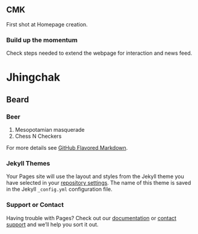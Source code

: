 ## CMK

First shot at Homepage creation.


### Build up the momentum
Check steps needed to extend the webpage for interaction and news feed.

# Jhingchak
## Beard
### Beer

1. Mesopotamian masquerade
2. Chess N Checkers



For more details see [GitHub Flavored Markdown](https://guides.github.com/features/mastering-markdown/).

### Jekyll Themes

Your Pages site will use the layout and styles from the Jekyll theme you have selected in your [repository settings](https://github.com/beardNBeer/homepage/settings). The name of this theme is saved in the Jekyll `_config.yml` configuration file.

### Support or Contact

Having trouble with Pages? Check out our [documentation](https://help.github.com/categories/github-pages-basics/) or [contact support](https://github.com/contact) and we’ll help you sort it out.
